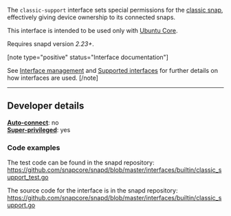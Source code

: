 The `classic-support` interface sets special permissions for the [classic snap](https://snapcraft.io/classic), effectively giving device ownership to its connected snaps.

This interface is intended to be used only with [Ubuntu Core](/t/glossary/14612#heading--ubuntu-core). 

Requires snapd version _2.23+_.

[note type="positive" status="Interface documentation"]

See [Interface management](/t/interface-management/6154) and [Supported interfaces](/t/supported-interfaces/7744) for further details on how interfaces are used.
[/note]

---

<h2 id='heading--dev-details'>Developer details </h2>


**[Auto-connect](/t/interface-management/6154#heading--auto-connections)**: no</br>
**[Super-privileged](/t/super-privileged-interfaces/34740)**: yes</br>

### Code examples

The test code can be found in the snapd repository: https://github.com/snapcore/snapd/blob/master/interfaces/builtin/classic_support_test.go

The source code for the interface is in the snapd repository: https://github.com/snapcore/snapd/blob/master/interfaces/builtin/classic_support.go
